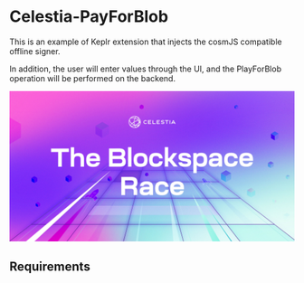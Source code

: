 # Celestia-PayForBlob

This is an example of Keplr extension that injects the cosmJS compatible offline signer.

In addition, the user will enter values through the UI, and the PlayForBlob operation will be performed on the backend.

![](blockspacerace.png)

## __Requirements__
